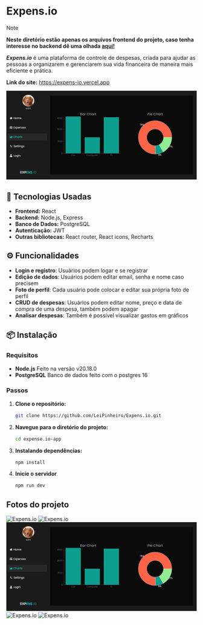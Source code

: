 # Expens.io
> [!NOTE]
> **Neste diretório estão apenas os arquivos frontend do projeto, caso tenha interesse no backend dê uma olhada [aqui!](https://github.com/LeiPinheiro/Expens.io-API)**

***Expens.io*** é uma plataforma de controle de despesas, criada para ajudar as pessoas a organizarem e gerenciarem sua vida financeira de maneira mais eficiente e prática. 

**Link do site:** https://expens-io.vercel.app


![Expens.io](./src/assets/expens.io_images/expens.io_charts.png)


## 🚀 Tecnologias Usadas
* **Frontend:** React
* **Backend:** Node.js, Express
* **Banco de Dados:** PostgreSQL
* **Autenticação:** JWT
* **Outras bibliotecas:** React router, React icons, Recharts

## ⚙️ Funcionalidades
* **Login e registro**: Usuários podem logar e se registrar
* **Edição de dados**: Usuários podem editar email, senha e nome caso precisem
* **Foto de perfil**: Cada usuário pode colocar e editar sua própria foto de perfil
* **CRUD de despesas**: Usuários podem editar nome, preço e data de compra de uma despesa, também podem apagar
* **Analisar despesas**: Também é possível visualizar gastos em gráficos

## 📦 Instalação

### Requisitos

- **Node.js** Feito na versão v20.18.0
- **PostgreSQL** Banco de dados feito com o postgres 16

### Passos

1. **Clone o repositório:**

   ```bash
   git clone https://github.com/LeiPinheiro/Expens.io.git
3. **Navegue para o diretório do projeto:**

    ```bash
   cd expense.io-app
5. **Instalando dependências:**

   ```bash
   npm install

6. **Inicie o servidor**

   ```bash
   npm run dev

## Fotos do projeto
![Expens.io](./src/assets/expens.io_images/expens.io_home.png)
![Expens.io](./src/assets/expens.io_images/expens.io_expenses.png)
![Expens.io](./src/assets/expens.io_images/expens.io_charts.png)
![Expens.io](./src/assets/expens.io_images/expens.io_settings.png)
![Expens.io](./src/assets/expens.io_images/expens.io_login.png)
